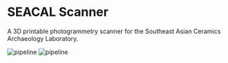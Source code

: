 # SEACAL Scanner
A 3D printable photogrammetry scanner for the Southeast Asian Ceramics Archaeology Laboratory.

![pipeline](https://github.com/keeeal/seacal-scanner/actions/workflows/cad.yml/badge.svg)
![pipeline](https://github.com/keeeal/seacal-scanner/actions/workflows/firmware.yml/badge.svg)
